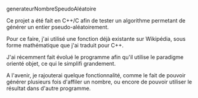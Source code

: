 generateurNombreSpeudoAléatoire

Ce projet a été fait en C++/C afin de tester un algorithme permetant de générer un entier pseudo-aléatoirement.

Pour ce faire, j'ai utilisé une fonction déjà existante sur Wikipédia, sous forme mathématique que j'ai traduit pour C++.

J'ai récemment fait évolué le programme afin qu'il utilise le paradigme orienté objet, ce qui le simplifi grandement.

A l'avenir, je rajouterai quelque fonctionnalité, comme le fait de pouvoir générer plusieurs fois d'affiler un nombre, ou encore de pouvoir utiliser le résultat
dans d'autre programme.
